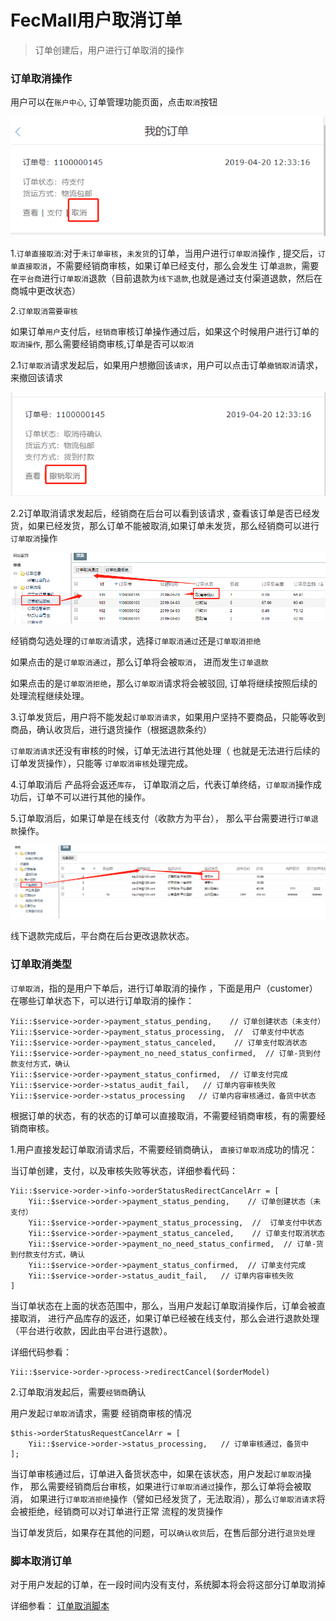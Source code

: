FecMall用户取消订单
==============

> 订单创建后，用户进行订单取消的操作



### 订单取消操作


用户可以在`账户中心`,
订单管理功能页面，点击`取消`按钮

![xx](images/order-4.png)

1.`订单直接取消`:对于`未订单审核`，`未发货`的订单，当用户进行`订单取消`操作
, 
提交后，`订单直接取消`，不需要经销商审核，如果订单已经支付，那么会发生
订单`退款`，需要在`平台商`进行`订单取消`退款（目前退款为`线下退款`,也就是通过支付渠道退款，然后在商城中更改状态）


2.`订单取消需要审核`

如果订单`用户`支付后，`经销商`审核订单操作通过后，如果这个时候用户进行订单的`取消操作`,
那么需要经销商审核,订单是否可以`取消`




2.1`订单取消`请求发起后，如果用户想撤回该`请求`，用户可以点击订单`撤销取消`请求，
来撤回该请求

![xx](images/order-5.png)

2.2订单取消请求发起后，经销商在后台可以看到该请求
, 查看该订单是否已经发货，如果已经发货，那么订单不能被取消,如果订单未发货，那么经销商可以进行`订单取消`操作

![xx](images/order-6.png)

经销商勾选处理的`订单取消`请求，选择`订单取消通过`还是`订单取消拒绝`

如果点击的是`订单取消通过`，那么订单将会被`取消`，
进而发生`订单退款`


如果点击的是`订单取消拒绝`，那么`订单取消`请求将会被驳回,
订单将继续按照后续的处理流程继续处理。


3.订单发货后，用户将不能发起`订单取消请求`，如果用户坚持不要商品，只能等收到商品，确认收货后，进行退货操作（根据退款条约）


`订单取消请求`还没有审核的时候，订单无法进行其他处理（
也就是无法进行后续的订单发货操作），只能等
`订单取消审核`处理完成。

4.订单取消后
产品将会返还`库存`，
订单取消之后，代表订单终结，`订单取消`操作成功后，订单不可以进行其他的操作。

5.订单取消后，如果订单是在线支付（收款方为平台），
那么平台需要进行`订单退款`操作。

![xx](images/order-7.png)

线下退款完成后，平台商在后台更改退款状态。


### 订单取消类型

`订单取消`，指的是用户下单后，进行订单取消的操作
，下面是用户（customer）在哪些订单状态下，可以进行订单取消的操作：

```
Yii::$service->order->payment_status_pending,    // 订单创建状态（未支付）
Yii::$service->order->payment_status_processing,  //  订单支付中状态
Yii::$service->order->payment_status_canceled,    // 订单支付取消状态
Yii::$service->order->payment_no_need_status_confirmed,  // 订单-货到付款支付方式，确认
Yii::$service->order->payment_status_confirmed,  // 订单支付完成
Yii::$service->order->status_audit_fail,   // 订单内容审核失败
Yii::$service->order->status_processing   // 订单内容审核通过，备货中状态
```

根据订单的状态，有的状态的订单可以直接取消，不需要经销商审核，有的需要经销商审核。

1.用户直接发起订单取消请求后，不需要经销商确认，
`直接订单取消`成功的情况：

当订单创建，支付，以及审核失败等状态，详细参看代码：

```
Yii::$service->order->info->orderStatusRedirectCancelArr = [
    Yii::$service->order->payment_status_pending,    // 订单创建状态（未支付）
    Yii::$service->order->payment_status_processing,  //  订单支付中状态
    Yii::$service->order->payment_status_canceled,    // 订单支付取消状态
    Yii::$service->order->payment_no_need_status_confirmed,  // 订单-货到付款支付方式，确认
    Yii::$service->order->payment_status_confirmed,  // 订单支付完成
    Yii::$service->order->status_audit_fail,   // 订单内容审核失败
]
```

当订单状态在上面的状态范围中，那么，当用户发起订单取消操作后，订单会被直接取消，
进行产品库存的返还，如果订单已经被在线支付，那么会进行退款处理（平台进行收款，因此由平台进行退款）。

详细代码参看：

```
Yii::$service->order->process->redirectCancel($orderModel)
```


2.订单取消发起后，需要`经销商`确认

用户发起`订单取消`请求，需要
经销商审核的情况

```
$this->orderStatusRequestCancelArr = [
    Yii::$service->order->status_processing,   // 订单审核通过，备货中
];
```   

当订单审核通过后，订单进入备货状态中，如果在该状态，用户发起`订单取消`操作，
那么需要经销商后台审核，如果进行`订单取消通过`操作，那么订单将会被取消，
如果进行`订单取消拒绝`操作（譬如已经发货了，无法取消），那么`订单取消请求`将会被拒绝，经销商可以对订单进行正常
流程的发货操作


当订单发货后，如果存在其他的问题，可以`确认收货`后，在售后部分进行`退货处理`

### 脚本取消订单

对于用户发起的订单，在一段时间内没有支付，系统脚本将会将这部分订单取消掉

详细参看： [订单取消脚本](fecmall-console-order-cancel.md)












